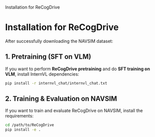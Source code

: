 Installation for ReCogDrive
# Installation for ReCogDrive

After successfully downloading the NAVSIM dataset:

## 1. Pretraining (SFT on VLM)
If you want to perform **ReCogDrive pretraining** and do **SFT training on VLM**, install InternVL dependencies:
```bash
pip install -r internvl_chat/internvl_chat.txt
```

##  2. Training & Evaluation on NAVSIM
If you want to train and evaluate ReCogDrive on NAVSIM, install the requirements:

```bash
cd /path/to/ReCogDrive
pip install -e .
```
